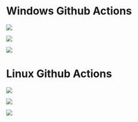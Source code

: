 
# Windows Github Actions
[![](https://mermaid.ink/img/pako:eNptUs1uwjAMfpUoZ_oCPUzaYNtp0iTYODQcTOq2UdOkShwQQrz7Slpa6MjJ308if47PXNocecqTJBGGFGlM2Tc6bw3orXW1Z29B6XzBtsrk9ujZp6Iq7NmrJGWNFyZeLLQ9ygocsc1KGGFYdz6sQ6_KirKxYhvU2CC50673LCuUtQ3Uo4EDWeGvbOsyiyWL9XBhjRTad3NQzpoGDWUdwXDCoNkBnIK9Rr-7dbJsoMalNYUqg8MsQjbi3Z0pZh0MsZ7euLYyyLGrR_mn1RbyyL06UgVI8v8GwZLkZRb5hnppTD6fRJTn2Z9PpH_pIfGzKUy22PR8BlM_9_KIo_w889XIF7xB14DKu806XznBqep-XvC0K3NwteDCXDofBLLrk5E8JRdwwUObA-FKQemg4WkB2ncs5oqs--pXNW7s5Q_T6e3q?type=png)](https://mermaid.live/edit#pako:eNptUs1uwjAMfpUoZ_oCPUzaYNtp0iTYODQcTOq2UdOkShwQQrz7Slpa6MjJ308if47PXNocecqTJBGGFGlM2Tc6bw3orXW1Z29B6XzBtsrk9ujZp6Iq7NmrJGWNFyZeLLQ9ygocsc1KGGFYdz6sQ6_KirKxYhvU2CC50673LCuUtQ3Uo4EDWeGvbOsyiyWL9XBhjRTad3NQzpoGDWUdwXDCoNkBnIK9Rr-7dbJsoMalNYUqg8MsQjbi3Z0pZh0MsZ7euLYyyLGrR_mn1RbyyL06UgVI8v8GwZLkZRb5hnppTD6fRJTn2Z9PpH_pIfGzKUy22PR8BlM_9_KIo_w889XIF7xB14DKu806XznBqep-XvC0K3NwteDCXDofBLLrk5E8JRdwwUObA-FKQemg4WkB2ncs5oqs--pXNW7s5Q_T6e3q)


[![](https://mermaid.ink/img/pako:eNp9U0FuwjAQ_IrlM1HvOVSioa16qIqAigPmsCQLsXDsyN6AEOLvNU4INARyiOzZ2fVoRnvkqcmQxzyKIqFJksKYjdE6o0HNjd06NkNHbsDmUmdm79inpLxasWFK0mgndGhcK7NPc7DEZiOhmf8-jEUnNzkt2pOfpLBAsoel0DWr_ieQ5tjMH0O6hQ0uAtY-2qDLmv-lHYFSnY4GfdAzRarKd72T1ugCNS08wPB6B8V2YCWsFLpWXhDxVkmVNXrCuS1PKn0253L9KVEnZZmYHVr_cMeH31IZyCboKkXuxpQaDy6_XFpZQ2u0Jz6i1Oz-qTrzG1aN1nOGluQaUrord9SwKHrt8_1hIKGh1_gnmYSmrvP9eVwFBY-7_ody6_eN-aHQ63wHDMT-NJ4lVeu6BHCTxlXwndddNFAf5sMHvEBbgMz8Gh7PEwSn3C-K4LE_ZmC3ggt98jyoyEwPOuUx2QoHvCozIBxJ2FgoeLwG5TyKmSRjv-u9Dut9-gORM10U?type=png)](https://mermaid.live/edit#pako:eNp9U0FuwjAQ_IrlM1HvOVSioa16qIqAigPmsCQLsXDsyN6AEOLvNU4INARyiOzZ2fVoRnvkqcmQxzyKIqFJksKYjdE6o0HNjd06NkNHbsDmUmdm79inpLxasWFK0mgndGhcK7NPc7DEZiOhmf8-jEUnNzkt2pOfpLBAsoel0DWr_ieQ5tjMH0O6hQ0uAtY-2qDLmv-lHYFSnY4GfdAzRarKd72T1ugCNS08wPB6B8V2YCWsFLpWXhDxVkmVNXrCuS1PKn0253L9KVEnZZmYHVr_cMeH31IZyCboKkXuxpQaDy6_XFpZQ2u0Jz6i1Oz-qTrzG1aN1nOGluQaUrord9SwKHrt8_1hIKGh1_gnmYSmrvP9eVwFBY-7_ody6_eN-aHQ63wHDMT-NJ4lVeu6BHCTxlXwndddNFAf5sMHvEBbgMz8Gh7PEwSn3C-K4LE_ZmC3ggt98jyoyEwPOuUx2QoHvCozIBxJ2FgoeLwG5TyKmSRjv-u9Dut9-gORM10U)

[![](https://mermaid.ink/img/pako:eNqFksFKAzEQhl8l5Lz7AnsQWoueBKmVHhoPYzLbBLOTkkwopfTdjVlY61oxp5_5_5l8ZHKWOhiUnWzbVhE79tiJZ4wpEPhtiB9JLJG0HaDIRmwdmXBM4tGxze9iodkFSopqd-_DUVuILDYrRaKchxAxub3l3aTEBj0OyPH0pmhM3YO2uMzOm12VourJXmf6RvjZM5XXmLLnNHqvBx_ALCK7HjT_EZoBira9uwKZg1V7BvKL7WrG7Ttve7XtH2bZyAHjAM6UVZ2_pinJtryjkl2RpkSVVHQpOcgcXk6kZccxYyPzwQDjysE-wiC7HnwqVTSOQ3wad1-_wOUTvU-1zg?type=png)](https://mermaid.live/edit#pako:eNqFksFKAzEQhl8l5Lz7AnsQWoueBKmVHhoPYzLbBLOTkkwopfTdjVlY61oxp5_5_5l8ZHKWOhiUnWzbVhE79tiJZ4wpEPhtiB9JLJG0HaDIRmwdmXBM4tGxze9iodkFSopqd-_DUVuILDYrRaKchxAxub3l3aTEBj0OyPH0pmhM3YO2uMzOm12VourJXmf6RvjZM5XXmLLnNHqvBx_ALCK7HjT_EZoBira9uwKZg1V7BvKL7WrG7Ttve7XtH2bZyAHjAM6UVZ2_pinJtryjkl2RpkSVVHQpOcgcXk6kZccxYyPzwQDjysE-wiC7HnwqVTSOQ3wad1-_wOUTvU-1zg)

# Linux Github Actions
[![](https://mermaid.ink/img/pako:eNp1k8FugzAMhl8lyrm8AIdJXbtNkzapUrvtABzc4EJESFBwulVV330spJQixgHZ_n8r9qfkzIXJkcc8iqJUkySFMdugbY0G9WVs1bJHJ1W-YG9Sux_2Iql0e7YUJI1uU-3bDsp8ixIssd061az7no3FVhYlJUPEdqiwRrKnrPesShSVcZTqkIMo8VM0VZH4kPk4u8qvuiVQyo-xAVFBgW0SimG4JpTDAf1_i-SaJ32U1ugaNSVdgeEtB8WOYCXslW8Ms9RQ4crogyycxcSnbMizkcnTCQYfZ3f7BNnvcy9_NMpA7mtLS_IAgtrr3BOILIoeRrjG8HppIDcl6eU5cv8z9S1TaPMo-8PvUM3hu9n8tlN4txXG8pB7eQ4WX_AabQ0y767v-a8t5VR2VyzlcRfmYKuUp_rS-cCR2Z604DFZhwvumhwI1xIKCzWPD6Daroq5JGPf-_fgn8XlF1_EEoQ?type=png)](https://mermaid.live/edit#pako:eNp1k8FugzAMhl8lyrm8AIdJXbtNkzapUrvtABzc4EJESFBwulVV330spJQixgHZ_n8r9qfkzIXJkcc8iqJUkySFMdugbY0G9WVs1bJHJ1W-YG9Sux_2Iql0e7YUJI1uU-3bDsp8ixIssd061az7no3FVhYlJUPEdqiwRrKnrPesShSVcZTqkIMo8VM0VZH4kPk4u8qvuiVQyo-xAVFBgW0SimG4JpTDAf1_i-SaJ32U1ugaNSVdgeEtB8WOYCXslW8Ms9RQ4crogyycxcSnbMizkcnTCQYfZ3f7BNnvcy9_NMpA7mtLS_IAgtrr3BOILIoeRrjG8HppIDcl6eU5cv8z9S1TaPMo-8PvUM3hu9n8tlN4txXG8pB7eQ4WX_AabQ0y767v-a8t5VR2VyzlcRfmYKuUp_rS-cCR2Z604DFZhwvumhwI1xIKCzWPD6Daroq5JGPf-_fgn8XlF1_EEoQ)

[![](https://mermaid.ink/img/pako:eNp9k81uwjAQhF_F8pmo9xwqUVCrSq2KKFUPmMPWWYgVx47sNS1CvHuNE34aoDltZmc3k0_2lktbIM95lmXCkCKNOZug89aA_rSu8myGnvyAvSgTftiTojJ8saEkZY0XJo0ttf2WJThis7EwLD6P1qFXq5Lmxyru0Vgjuc1CmNb1bDyB1mnzBGQFK_TzTuy-13RymmmnRiBLfAhKF_NUslQfl06D2Sc-vL41aEZNM7JrdHFRL95Hoy0UU_RBkz_L2urp1-8Oo6yzLboYkZu06z-p9v7O1artnqEjtQRJF-1eGpZl91eh3MaVRk5E-oRS-0jkDE9qXGXTE5PxOq__WLa5DojOeJ0CX9Doq8l6kyAf8BpdDaqIp3e73yA4lfGECZ7HsgBXCS7MLvogkH3fGMlzcgEHPDQFEI4VrBzUPF-C9lHFQpF1r-11SLdi9wtwpxVs?type=png)](https://mermaid.live/edit#pako:eNp9k81uwjAQhF_F8pmo9xwqUVCrSq2KKFUPmMPWWYgVx47sNS1CvHuNE34aoDltZmc3k0_2lktbIM95lmXCkCKNOZug89aA_rSu8myGnvyAvSgTftiTojJ8saEkZY0XJo0ttf2WJThis7EwLD6P1qFXq5Lmxyru0Vgjuc1CmNb1bDyB1mnzBGQFK_TzTuy-13RymmmnRiBLfAhKF_NUslQfl06D2Sc-vL41aEZNM7JrdHFRL95Hoy0UU_RBkz_L2urp1-8Oo6yzLboYkZu06z-p9v7O1artnqEjtQRJF-1eGpZl91eh3MaVRk5E-oRS-0jkDE9qXGXTE5PxOq__WLa5DojOeJ0CX9Doq8l6kyAf8BpdDaqIp3e73yA4lfGECZ7HsgBXCS7MLvogkH3fGMlzcgEHPDQFEI4VrBzUPF-C9lHFQpF1r-11SLdi9wtwpxVs)

[![](https://mermaid.ink/img/pako:eNqNksFKAzEQhl8lzHn3BfYgtBa9KEiteGg8jMlsE8wmJZmgpfTdjVlY61rBnH7mnz_zkckRVNAEHbRtKz1bdtSJB4opeHTPIb4lsSSvzIBFNuLO-vwhbi2b_CoWim3wSfqa7V14VwYji81KelHOTYiU7M7wdlJiQ44G4nh4kX7sukZlaJmt09sqRdWTvc7-G-BnZiqvKWXHafSe9i6gXkS2PSr-o2kGKNr26gxkDlbtGcgvtrM7Ls-87NXYv5ihgYHigFaXdR2_ahLYlNeU0BWpS0CC9KfSh5nD48Er6DhmaiDvNTKtLO4iDtD16FKpkrYc4v24__oNTp8BaLY9?type=png)](https://mermaid.live/edit#pako:eNqNksFKAzEQhl8lzHn3BfYgtBa9KEiteGg8jMlsE8wmJZmgpfTdjVlY61rBnH7mnz_zkckRVNAEHbRtKz1bdtSJB4opeHTPIb4lsSSvzIBFNuLO-vwhbi2b_CoWim3wSfqa7V14VwYji81KelHOTYiU7M7wdlJiQ44G4nh4kX7sukZlaJmt09sqRdWTvc7-G-BnZiqvKWXHafSe9i6gXkS2PSr-o2kGKNr26gxkDlbtGcgvtrM7Ls-87NXYv5ihgYHigFaXdR2_ahLYlNeU0BWpS0CC9KfSh5nD48Er6DhmaiDvNTKtLO4iDtD16FKpkrYc4v24__oNTp8BaLY9)